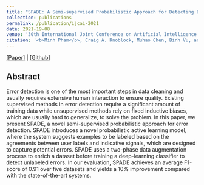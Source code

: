 ```yaml
---
title: "SPADE: A Semi-supervised Probabilistic Approach for Detecting Errors in Tables"
collection: publications
permalink: /publication/ijcai-2021
date: 2021-19-08
venue: '30th International Joint Conference on Artificial Intelligence (IJCAI 2021)'
citation: '<b>Minh Pham</b>, Craig A. Knoblock, Muhao Chen, Binh Vu, and Jay Pujara. (2021).'
---
```

[[Paper]](http://minhptx.github.io/files/ijcai2021.pdf) | [[Github]](https://github.com/minhptx/spade)
## Abstract
Error detection is one of the most important steps in data cleaning and usually requires extensive human interaction to ensure quality. Existing supervised methods in error detection require a significant amount of training data while unsupervised methods rely on fixed inductive biases, which are usually hard to generalize, to solve the problem. In this paper, we present SPADE, a novel semi-supervised probabilistic approach for error detection. SPADE  introduces a novel probabilistic active learning model, where the system suggests examples to be labeled based on the agreements between user labels and indicative signals, which are designed to capture potential errors. SPADE uses a two-phase data augmentation process to enrich a dataset before training a deep-learning classifier to detect unlabeled errors. In our evaluation, SPADE achieves an average F1-score of 0.91 over five datasets and yields a 10% improvement compared with the state-of-the-art systems.